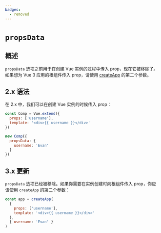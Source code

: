 ```yaml
---
badges:
  - removed
---
```


# `propsData` <MigrationBadges :badges="$frontmatter.badges" />

## 概述

`propsData` 选项之前用于在创建 Vue 实例的过程中传入 prop，现在它被移除了。如果想为 Vue 3 应用的根组件传入 prop，请使用 [createApp](https://cn.vuejs.org/api/application.html#createapp) 的第二个参数。

## 2.x 语法

在 2.x 中，我们可以在创建 Vue 实例的时候传入 prop：

```js
const Comp = Vue.extend({
  props: ['username'],
  template: '<div>{{ username }}</div>'
})

new Comp({
  propsData: {
    username: 'Evan'
  }
})
```

## 3.x 更新

`propsData` 选项已经被移除。如果你需要在实例创建时向根组件传入 prop，你应该使用 `createApp` 的第二个参数：

```js
const app = createApp(
  {
    props: ['username'],
    template: '<div>{{ username }}</div>'
  },
  { username: 'Evan' }
)
```
